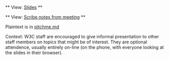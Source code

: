 
** View: [Slides](https://gitpitch.com/sandhawke/mastodon-talk-201705) **

** View: [Scribe notes from meeting](https://www.w3.org/2017/05/18-mastodon-minutes.html) **

Plaintext is in [pitchme.md](./PITCHME.md)

Context: W3C staff are encouraged to give informal presentation to other staff members on topics that might be of interest.   They are optional attendence, usually entirely on-line (on the phone, with everyone looking at the slides in their browser).

